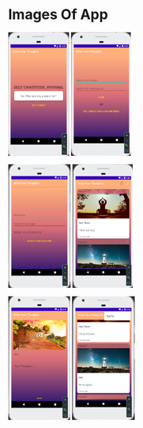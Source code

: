 # Images Of App

<img src = "app/WriteYourThoughtImages/WelcomeScreen.png" height = "250" >     <img src = "app/WriteYourThoughtImages/LoginScreen.png" height = "250" >

<img src = "app/WriteYourThoughtImages/CreateANewAccountScreen.png" height = "250" >    <img src = "app/WriteYourThoughtImages/AllPostScreen.png" height = "250" >

<img src = "app/WriteYourThoughtImages/CreateANewPostScreen.png" height = "250" >    <img src = "app/WriteYourThoughtImages/SignoutOptionMenuIcon.png" height = "250" >



